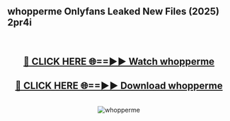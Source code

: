 <h2>whopperme Onlyfans Leaked New Files (2025) 2pr4i</h2>
<br>
<div align="center">
<h2><a href="https://mediafiles.top/whopperme&ref=git" rel="nofollow">🔴 CLICK HERE 🌐==►► Watch whopperme</a></h2>
<h2><a href="https://mediafiles.top/whopperme&ref=git" rel="nofollow">🔴 CLICK HERE 🌐==►► Download whopperme</a></h2>
<br>
<a href="https://mediafiles.top/whopperme&ref=git" rel="nofollow" data-target="animated-image.originalLink"><img src="https://i.ibb.co.com/xMMVF88/686577567.gif" alt="whopperme" style="max-width: 100%; display: inline-block;" data-target="animated-image.originalImage"></a>
</div>
<br>
<br>